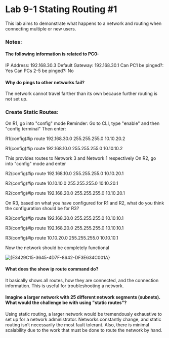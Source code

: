 # Lab 9-1 Stating Routing #1

This lab aims to demonstrate what happens to a network and routing when connecting multiple or new users.

### Notes:

#### The following information is related to PC0:
IP Address: 192.168.30.3
Default Gateway: 192.168.30.1
Can PC1 be pinged?: Yes
Can PCs 2-5 be pinged?: No

#### Why do pings to other networks fail? 
The network cannot travel farther than its own because further routing is not set up.

### Create Static Routes:

On R1, go into "config" mode
Reminder: Go to CLI, type "enable" and then "config terminal"
Then enter:

R1(config)#ip route 192.168.30.0 255.255.255.0 10.10.20.2 

R1(config)#ip route 192.168.10.0 255.255.255.0 10.10.10.2

This provides routes to Network 3 and Network 1 respectively
On R2, go into "config" mode and enter

R2(config)#ip route 192.168.10.0 255.255.255.0 10.10.20.1 

R2(config)#ip route 10.10.10.0 255.255.255.0 10.10.20.1 

R2(config)#ip route 192.168.20.0 255.255.255.0 10.10.20.1 

On R3, based on what you have configured for R1 and R2, what do you think the configuration should be for R3?

R3(config)#ip route 192.168.30.0 255.255.255.0 10.10.10.1

R3(config)#ip route 192.168.20.0 255.255.255.0 10.10.10.1

R3(config)#ip route 10.10.20.0 255.255.255.0 10.10.10.1

Now the network should be completely functional 



![{E3429C15-3645-4D7F-8642-DF3E634C001A}](https://github.com/user-attachments/assets/5c2f75e8-539d-44ba-b141-bc349c27f29c)



#### What does the show ip route command do?

It basically shows all routes, how they are connected, and the connection information. This is useful for troubleshooting a network.

#### Imagine a larger network with 25 different network segments (subnets). What would the challenge be with using "static routes"? 

Using static routing, a larger network would be tremendously exhaustive to set up for a network administrator. Networks constantly change, and static routing isn’t necessarily the most fault tolerant. Also, there is minimal scalability due to the work that must be done to route the network by hand.

